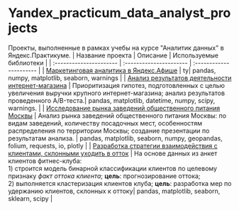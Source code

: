 # Yandex_practicum_data_analyst_projects
Проекты, выполненные в рамках учебы на курсе "Аналитик данных" в Яндекс.Практикуме.
| Название проекта | Описание | Используемые библиотеки | 
| :---------------------- | :---------------------- | :---------------------- |
| [Маркетинговая аналитика в Яндекс.Афише](https://github.com/LanaLight2020/Yandex_practicum_data_analyst_projects/tree/main/Маркетинговая%20аналитика%20в%20Яндекс.Афише) | ty| pandas, numpy, matplotlib, seaborn, warnings |
| [Анализ результатов деятельности интернет-магазина](https://github.com/LanaLight2020/Yandex_practicum_data_analyst_projects/tree/main/Анализ%20результатов%20деятельности%20интернет-магазина) | Приоритизация гипотез, подготовленных с целью увеличения выручки крупного интернет-магазина; анализ результатов проведенного A/B-теста.| pandas, matplotlib, datetime, numpy, scipy, warnings. |
| [Исследование рынка заведений общественного питания Москвы](https://nbviewer.jupyter.org/github/LanaLight2020/Yandex_practicum_data_analyst_projects/blob/133dfb26b1dfaf17c434f002cedfbb66b2263cb3/Исследование%20рынка%20заведений%20общественного%20питания%20Москвы/Исследование%20рынка%20заведений%20общественного%20питания%20Москвы.ipynb#step2) | Анализ рынка заведений общественного питания Москвы: по видам заведений, количеству посадочных мест, особенностям распределения по территории Москвы; создание презентации по результатам анализа. | pandas, matplotlib, seaborn, numpy, geopandas, folium, requests, io, plotly |
| [Разработка стратегии взаимодействия с клиентами, склонными уходить в отток](https://github.com/LanaLight2020/Yandex_practicum_data_analyst_projects/tree/main/Разработка%20стратегии%20взаимодействия%20с%20клиентами%2C%20склонными%20уходить%20в%20отток) | На основе данных из анкет клиентов фитнес-клуба: <br>1) строится модель бинарной классификации клиентов по целевому признаку *факт оттока клиента*; **цель**: прогнозирование оттока;<br>2) выполняется кластеризация клиентов клуба; **цель**: разработка мер по удержанию клиентов, склонных к оттоку| pandas, matplotlib, seaborn, sklearn, scipy |
